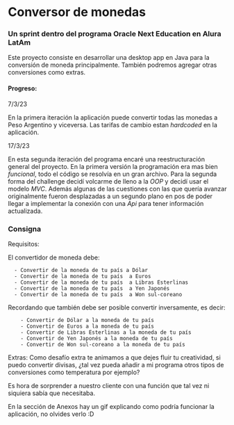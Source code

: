 # Conversor de monedas

### Un sprint dentro del programa Oracle Next Education en Alura LatAm

Este proyecto consiste en desarrollar una desktop app en Java para la conversión de moneda principalmente.
También podremos agregar otras conversiones como extras. 

#### Progreso:

7/3/23

En la primera iteración la aplicación puede convertir todas las monedas a Peso Argentino y viceversa. 
Las tarifas de cambio estan *hardcoded* en la aplicación. 

17/3/23

En esta segunda iteración del programa encaré una reestructuración general del proyecto.
En la primera versión la programación era mas bien *funcional*, todo el código se resolvía en un gran archivo. 
Para la segunda forma del challenge decidí volcarme de lleno a la *OOP* y decidí usar el modelo *MVC*. 
Además algunas de las cuestiones con las que quería avanzar originalmente fueron desplazadas a un segundo plano en pos de poder llegar a implementar la conexión con una *Api* para tener información actualizada. 




### Consigna

Requisitos:

El convertidor de moneda debe:

      - Convertir de la moneda de tu país a Dólar
      - Convertir de la moneda de tu país  a Euros
      - Convertir de la moneda de tu país  a Libras Esterlinas
      - Convertir de la moneda de tu país  a Yen Japonés
      - Convertir de la moneda de tu país  a Won sul-coreano

Recordando que también debe ser posible convertir inversamente, es decir:

        - Convertir de Dólar a la moneda de tu país
        - Convertir de Euros a la moneda de tu país
        - Convertir de Libras Esterlinas a la moneda de tu país
        - Convertir de Yen Japonés a la moneda de tu país
        - Convertir de Won sul-coreano a la moneda de tu país

Extras:
Como desafío extra te animamos a que dejes fluir tu creatividad, si puedo convertir divisas, ¿tal vez pueda añadir a mi programa otros tipos de conversiones como temperatura por ejemplo?

Es hora de sorprender a nuestro cliente con una función que tal vez ni siquiera sabía que necesitaba.

En la sección de Anexos hay un gif explicando como podría funcionar la aplicación, no olvides verlo :D
